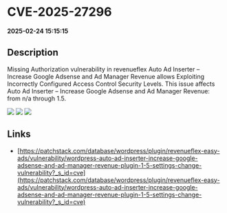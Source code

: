 # CVE-2025-27296

**2025-02-24 15:15:15**

## Description
Missing Authorization vulnerability in revenueflex Auto Ad Inserter – Increase Google Adsense and Ad Manager Revenue allows Exploiting Incorrectly Configured Access Control Security Levels. This issue affects Auto Ad Inserter – Increase Google Adsense and Ad Manager Revenue: from n/a through 1.5.

![](https://img.shields.io/static/v1?label=Score&message=7.2&color=red)
![](https://img.shields.io/static/v1?label=Severity&message=HIGH&color=red)
![](https://img.shields.io/static/v1?label=CWE&message=Auth&color=green)

## Links
- [https://patchstack.com/database/wordpress/plugin/revenueflex-easy-ads/vulnerability/wordpress-auto-ad-inserter-increase-google-adsense-and-ad-manager-revenue-plugin-1-5-settings-change-vulnerability?_s_id=cve](https://patchstack.com/database/wordpress/plugin/revenueflex-easy-ads/vulnerability/wordpress-auto-ad-inserter-increase-google-adsense-and-ad-manager-revenue-plugin-1-5-settings-change-vulnerability?_s_id=cve)
